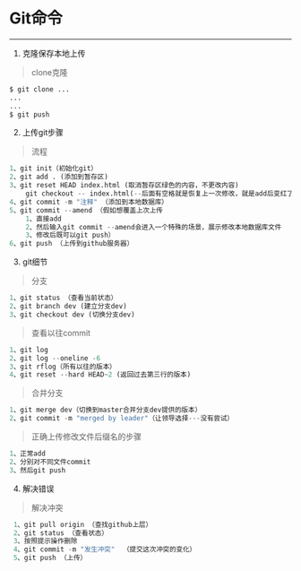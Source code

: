# Git命令
--------------------

1. 克隆保存本地上传
>clone克隆
```python
$ git clone ...
...
...
$ git push
```


2. 上传git步骤
>流程
```python
1、git init（初始化git）
2、git add . (添加到暂存区)
3、git reset HEAD index.html (取消暂存区绿色的内容，不更改内容)
	git checkout -- index.html(--后面有空格就是恢复上一次修改，就是add后变红了，然后取消变红，不要轻易使用)
4、git commit -m "注释" （添加到本地数据库）
5、git commit --amend （假如想覆盖上次上传
	1、直接add
	2、然后输入git commit --amend会进入一个特殊的场景，展示修改本地数据库文件
	3、修改后既可以git push）
6、git push （上传到github服务器）
```

3. git细节
>分支
```python
1、git status （查看当前状态）
2、git branch dev (建立分支dev)
3、git checkout dev (切换分支dev)
```
>查看以往commit
```python
1、git log
2、git log --oneline -6
3、git rflog（所有以往的版本）
4、git reset --hard HEAD~2 (返回过去第三行的版本)
```
>合并分支
```python
1、git merge dev（切换到master合并分支dev提供的版本）
2、git commit -m "merged by leader"（让领导选择---没有尝试）
```
>正确上传修改文件后缀名的步骤
```python
1、正常add
2、分别对不同文件commit
3、然后git push
```

4. 解决错误
>解决冲突
```python
 1、git pull origin （查找github上层）
 2、git status （查看状态）
 3、按照提示操作删除
 4、git commit -m "发生冲突"  （提交这次冲突的变化）
 5、git push （上传）
```


